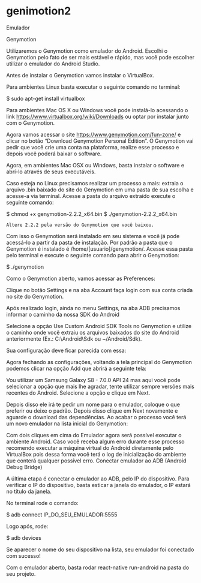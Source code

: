 # genimotion2


Emulador

Genymotion

Utilizaremos o Genymotion como emulador do Android. Escolhi o Genymotion pelo fato de ser mais estável e rápido, mas você pode escolher utilizar o emulador do Android Studio.

Antes de instalar o Genymotion vamos instalar o VirtualBox.

Para ambientes Linux basta executar o seguinte comando no terminal:

$ sudo apt-get install virtualbox

Para ambientes Mac OS X ou Windows você pode instalá-lo acessando o link https://www.virtualbox.org/wiki/Downloads ou optar por instalar junto com o Genymotion.

Agora vamos acessar o site https://www.genymotion.com/fun-zone/ e clicar no botão “Download Genymotion Personal Edition”. O Genymotion vai pedir que você crie uma conta na plataforma, realize esse processo e depois você poderá baixar o software.

Agora, em ambientes Mac OSX ou Windows, basta instalar o software e abrí-lo através de seus executáveis.

Caso esteja no Linux precisamos realizar um processo a mais: extraia o arquivo .bin baixado do site do Genymotion em uma pasta de sua escolha e acesse-a via terminal. Acesse a pasta do arquivo extraído execute o seguinte comando:

$ chmod +x genymotion-2.2.2_x64.bin
$ ./genymotion-2.2.2_x64.bin

    Altere 2.2.2 pela versão do Genymotion que você baixou.

Com isso o Genymotion será instalado em seu sistema e você já pode acessá-lo a partir da pasta de instalação. Por padrão a pasta que o Genymotion é instalado é /home/[usuario]/genymotion/. Acesse essa pasta pelo terminal e execute o seguinte comando para abrir o Genymotion:

$ ./genymotion

Como o Genymotion aberto, vamos acessar as Preferences:

Clique no botão Settings e na aba Account faça login com sua conta criada no site do Genymotion.

Após realizado login, ainda no menu Settings, na aba ADB precisamos informar o caminho da nossa SDK do Android

Selecione a opção Use Custom Android SDK Tools no Genymotion e utilize o caminho onde você extraiu os arquivos baixados do site do Android anteriormente (Ex.: C:\Android\Sdk ou ~/Android/Sdk).

Sua configuração deve ficar parecida com essa:

Agora fechando as configurações, voltando a tela principal do Genymotion podemos clicar na opção Add que abrirá a seguinte tela:

Vou utilizar um Samsung Galaxy S8 - 7.0.0 API 24 mas aqui você pode selecionar a opção que mais lhe agradar, tente utilizar sempre versões mais recentes do Android. Selecione a opção e clique em Next.

Depois disso ele irá te pedir um nome para o emulador, coloque o que preferir ou deixe o padrão. Depois disso clique em Next novamente e aguarde o download das dependências. Ao acabar o processo você terá um novo emulador na lista inicial do Genymotion:

Com dois cliques em cima do Emulador agora será possível executar o ambiente Android. Caso você receba algum erro durante esse processo recomendo executar a máquina virtual do Android diretamente pelo VirtualBox pois dessa forma você terá o log de inicialização do ambiente que conterá qualquer possível erro.
Conectar emulador ao ADB (Android Debug Bridge)

A última etapa é conectar o emulador ao ADB, pelo IP do dispositivo. Para verificar o IP do dispositivo, basta esticar a janela do emulador, o IP estará no título da janela.

No terminal rode o comando:

$ adb connect IP_DO_SEU_EMULADOR:5555

Logo após, rode:

$ adb devices

Se aparecer o nome do seu dispositivo na lista, seu emulador foi conectado com sucesso!

Com o emulador aberto, basta rodar react-native run-android na pasta do seu projeto.
